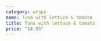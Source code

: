 ```yaml
---
category: wraps
name: Tuna with lettuce & tomato
title: Tuna with lettuce & tomato
price: "14.95"
---
```

